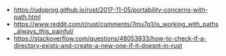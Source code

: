- https://udoprog.github.io/rust/2017-11-05/portability-concerns-with-path.html
- https://www.reddit.com/r/rust/comments/7mu7q1/is_working_with_paths_always_this_painful/
- https://stackoverflow.com/questions/48053933/how-to-check-if-a-directory-exists-and-create-a-new-one-if-it-doesnt-in-rust
